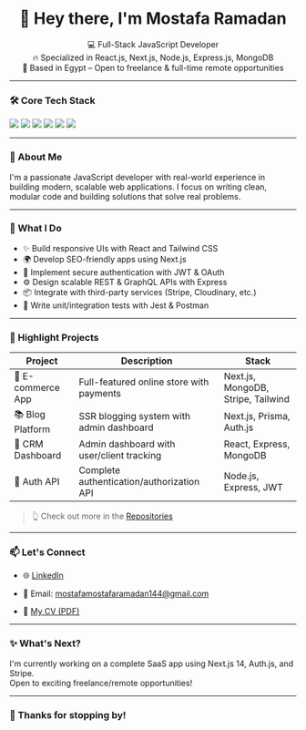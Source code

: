 <h1 align="center">👋 Hey there, I'm Mostafa Ramadan</h1>

<p align="center">
  💻 Full-Stack JavaScript Developer<br/>
  🔥 Specialized in React.js, Next.js, Node.js, Express.js, MongoDB<br/>
  📍 Based in Egypt – Open to freelance & full-time remote opportunities
</p>

---

### 🛠 Core Tech Stack

<p>
  <img src="https://img.shields.io/badge/Frontend-React.js-blue?style=flat-square&logo=react" />
  <img src="https://img.shields.io/badge/Next.js-black?style=flat-square&logo=next.js" />
  <img src="https://img.shields.io/badge/Backend-Node.js-green?style=flat-square&logo=node.js" />
  <img src="https://img.shields.io/badge/Database-MongoDB-brightgreen?style=flat-square&logo=mongodb" />
  <img src="https://img.shields.io/badge/UI-TailwindCSS-blue?style=flat-square&logo=tailwindcss" />
  <img src="https://img.shields.io/badge/Testing-Jest-red?style=flat-square&logo=jest" />
</p>

---

### 🚀 About Me

I'm a passionate JavaScript developer with real-world experience in building modern, scalable web applications. I focus on writing clean, modular code and building solutions that solve real problems.

---

### 🧠 What I Do

- ✨ Build responsive UIs with React and Tailwind CSS
- 🌍 Develop SEO-friendly apps using Next.js
- 🔐 Implement secure authentication with JWT & OAuth
- ⚙️ Design scalable REST & GraphQL APIs with Express
- 📦 Integrate with third-party services (Stripe, Cloudinary, etc.)
- 🧪 Write unit/integration tests with Jest & Postman

---

### 📌 Highlight Projects

| Project           | Description                               | Stack                              |
| ----------------- | ----------------------------------------- | ---------------------------------- |
| 🛒 E-commerce App | Full-featured online store with payments  | Next.js, MongoDB, Stripe, Tailwind |
| 📚 Blog Platform  | SSR blogging system with admin dashboard  | Next.js, Prisma, Auth.js           |
| 🧾 CRM Dashboard  | Admin dashboard with user/client tracking | React, Express, MongoDB            |
| 🔐 Auth API       | Complete authentication/authorization API | Node.js, Express, JWT              |

> 👆 Check out more in the [Repositories](https://github.com/mostafa-R?tab=repositories)

---

### 📫 Let's Connect

- 🌐 [LinkedIn](www.linkedin.com/in/mostafa-ramadan-948b97263)

- 📩 Email: mostafamostafaramadan144@gmail.com
- 📂 [My CV (PDF)](https://drive.google.com/file/d/1hewsZl-XY7dGi7ZOHMRBNVbqAtzqJhLD/view?usp=sharing)

---

### ✨ What's Next?

I'm currently working on a complete SaaS app using Next.js 14, Auth.js, and Stripe.  
Open to exciting freelance/remote opportunities!

---

### 🙏 Thanks for stopping by!
